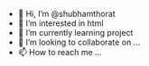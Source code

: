 - 👋 Hi, I’m @shubhamthorat
- 👀 I’m interested in html
- 🌱 I’m currently learning project
- 💞️ I’m looking to collaborate on ...
- 📫 How to reach me ...

<!---
shubhamthora/shubhamthora is a ✨ special ✨ repository because its `README.md` (this file) appears on your GitHub profile.
You can click the Preview link to take a look at your changes.
--->
